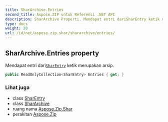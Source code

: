 ```yaml
---
title: SharArchive.Entries
second_title: Aspose.ZIP untuk Referensi .NET API
description: SharArchive Properti. Mendapat entri dariSharEntry ketik merupakan arsip.
type: docs
weight: 20
url: /id/net/aspose.zip.shar/shararchive/entries/
---
```

## SharArchive.Entries property

Mendapat entri dari[`SharEntry`](../../sharentry/) ketik merupakan arsip.

```csharp
public ReadOnlyCollection<SharEntry> Entries { get; }
```

### Lihat juga

* class [SharEntry](../../sharentry/)
* class [SharArchive](../)
* ruang nama [Aspose.Zip.Shar](../../shararchive/)
* perakitan [Aspose.Zip](../../../)


